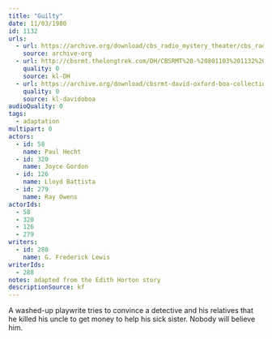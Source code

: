 ```yaml
---
title: "Guilty"
date: 11/03/1980
id: 1132
urls: 
  - url: https://archive.org/download/cbs_radio_mystery_theater/cbs_radio_mystery_theater-1101-1150.zip/cbs_radio_mystery_theater-1101-1150%2Fcbsrmt_1132_guilty.mp3
    source: archive-org
  - url: http://cbsrmt.thelongtrek.com/DH/CBSRMT%20-%20801103%201132%20Guilty_dh.mp3
    quality: 0
    source: kl-DH
  - url: https://archive.org/download/cbsrmt-david-oxford-boa-collection/CBSRMT-801103-1132-Guilty-(32-22)-[2007]-{BoA}.mp3
    quality: 0
    source: kl-davidoboa
audioQuality: 0
tags: 
  - adaptation
multipart: 0
actors:  
  - id: 58
    name: Paul Hecht  
  - id: 320
    name: Joyce Gordon  
  - id: 126
    name: Lloyd Battista  
  - id: 279
    name: Ray Owens
actorIds:  
  - 58  
  - 320  
  - 126  
  - 279
writers:  
  - id: 288
    name: G. Frederick Lewis
writerIds:  
  - 288
notes: adapted from the Edith Horton story
descriptionSource: kf
---
```

A washed-up playwrite tries to convince a detective and his relatives that he killed his uncle to get money to help his sick sister. Nobody will believe him.
